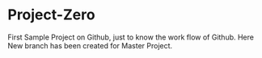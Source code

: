 # Project-Zero
First Sample Project on Github, just to know the work flow of Github.
Here New branch has been created for Master Project.
